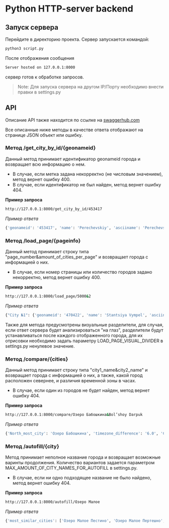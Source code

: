 # Python HTTP-server backend

## Запуск сервера

Перейдите в директорию проекта. Сервер запускается командой:

```sh
python3 script.py
```

После отображения сообщения
```sh
Server hosted on 127.0.0.1:8000
```
сервер готов к обработке запросов.

>Note: Для запуска сервера на другом IP/Порту необходимо внести правки в settings.py

## API

Описание API также находится по ссылке на [swaggerhub.com](https://app.swaggerhub.com/apis/twilightKnight/Python_HTTP-server_backend/1.0.0 "Перейти на сайт")

Все описанные ниже методы в качестве ответа отображают на странице JSON объект или ошибку.

### Метод /get_city_by_id/{geonameid}

Данный метод принимает идентификатор geonameid города и возвращает всю информацию о нем.
+ В случае, если метка задана некорректно (не числовым значением),  метод вернет ошибку 400.
+ В случае, если идентификатор не был найден, метод вернет ошибку 404.

**Пример запроса**
```sh
http://127.0.0.1:8000/get_city_by_id/453417
```

*Пример ответа*
```sh
{'geonameid': '453417', 'name': 'Perechevskiy', 'asciiname': 'Perechevskiy', 'alternatenames': 'Perechevskij,Perechevskiy,Перечевский', 'latitude': '57.56819', 'longitude': '33.7828', 'feature_class': 'H', 'feature_code': 'STM', 'country_code': 'RU', 'cc2': '', 'admin1_code': '77', 'admin2_code': '', 'admin3_code': '', 'admin4_code': '', 'population': '0', 'elevation': '', 'dem': '196', 'timezone': 'Europe/Moscow', 'modification_date': '2020-01-08'}
```

### Метод /load_page/{pageinfo}

Данный метод принимает строку типа "page_number&amount_of_cities_per_page" и возвращает города с информацией о них.
+ В случае, если номер страницы или количество городов задано некорректно, метод вернет ошибку 400.

**Пример запроса**
```sh
http://127.0.0.1:8000/load_page/5000&2
```

*Пример ответа*
```sh
{"City №1": {'geonameid': '470422', 'name': 'Stantsiya Vympel', 'asciiname': 'Stantsiya Vympel', 'alternatenames': '', 'latitude': '51.31667', 'longitude': '47.95', 'feature_class': 'S', 'feature_code': 'RSTN', 'country_code': 'RU', 'cc2': '', 'admin1_code': '67', 'admin2_code': '', 'admin3_code': '', 'admin4_code': '', 'population': '0', 'elevation': '', 'dem': '106', 'timezone': 'Europe/Saratov', 'modification_date': '1994-04-09'}, "City №2": {'geonameid': '470423', 'name': 'Vymovo', 'asciiname': 'Vymovo', 'alternatenames': 'Vymovo,Вымово', 'latitude': '60.04141', 'longitude': '32.81836', 'feature_class': 'P', 'feature_code': 'PPL', 'country_code': 'RU', 'cc2': '', 'admin1_code': '42', 'admin2_code': '472711', 'admin3_code': '', 'admin4_code': '', 'population': '0', 'elevation': '', 'dem': '40', 'timezone': 'Europe/Moscow', 'modification_date': '2016-09-08'}, }
```

Также для метода предусмотрены визуальные разделители, для случая, если ответ сервера будет анализироваться "на глаз", разделители будут устанавливаться после каждого отображенного города, для их отрисовки необходимо задать параметру LOAD_PAGE_VISUAL_DIVIDER в settings.py ненулевое значение.

### Метод /compare/{cities}

Данный метод принимает строку типа "city1_name&city2_name" и возвращает города с информацией о них, а также, какой город расположен севернее, и различия временной зоны в часах.
+ В случае, если один из городов не будет найден, метод вернет ошибку 404.

**Пример запроса**
```sh
http://127.0.0.1:8000/compare/Озеро Бабошкина&Bol’shoy Darpuk
```

*Пример ответа*
```sh
{'North_most_city': 'Озеро Бабошкина', 'timezone_difference': '6.0', 'City №1': {'geonameid': '6693358', 'name': 'Озеро Бабошкина', 'asciiname': 'Ozero Baboshkina', 'alternatenames': 'Baboshkina', 'latitude': '55.81124', 'longitude': '37.98562', 'feature_class': 'H', 'feature_code': 'LK', 'country_code': 'RU', 'cc2': '', 'admin1_code': '', 'admin2_code': '', 'admin3_code': '', 'admin4_code': '', 'population': '0', 'elevation': '', 'dem': '148', 'timezone': 'Europe/Moscow', 'modification_date': '2008-06-15'}, 'City №2': {'geonameid': '7840262', 'name': 'Bol’shoy Darpuk', 'asciiname': "Bol'shoy Darpuk", 'alternatenames': "Bol'shoj Darpuk,Bol'shoy Darpuk,Bol’shoy Darpuk,Большой Дарпук", 'latitude': '54.67372', 'longitude': '121.7526', 'feature_class': 'H', 'feature_code': 'STM', 'country_code': 'RU', 'cc2': '', 'admin1_code': '93', 'admin2_code': '', 'admin3_code': '', 'admin4_code': '', 'population': '0', 'elevation': '', 'dem': '716', 'timezone': 'Asia/Chita', 'modification_date': '2016-10-16'}}
```

### Метод /autofill/{city}

Метод принимает неполное название города и возвращает возможные варинты продолжения. Количество вариантов задается параметром MAX_AMOUNT_OF_CITY_NAMES_FOR_AUTOFILL в settings.py.
+ В случае, если ни одно подходящее название не было найдено, метод вернет ошибку 404.

**Пример запроса**
```sh
http://127.0.0.1:8000/autofill/Озеро Малое
```

*Пример ответа*
```sh
{'most_similar_cities': ['Озеро Малое Пестино', 'Озеро Малое Пертешно', 'Озеро Малое Искровно', 'Озеро Малое Турали', 'Озеро Малое Замошенское']}
```
